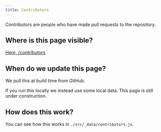 ```yaml
---
title: Contributors
---
```


Contributors are people who have made pull requests to the repository.

## Where is this page visible? 

[Here, /contributors](/contributors)

## When do we update this page?

We pull this at build time from GitHub.

If you run this locally we instead use some local data.  This page is still under construction.

## How does this work?
You can see how this works in `./src/_data/contributors.js`.